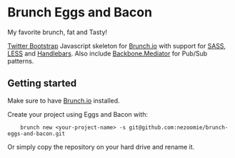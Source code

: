 # Brunch Eggs and Bacon
My favorite brunch, fat and Tasty!

[Twitter Bootstrap](http://twitter.github.com/bootstrap/) Javascript skeleton for [Brunch.io](http://brunch.io) with support for [SASS](http://sass-lang.com/), [LESS](http://lesscss.org/) and [Handlebars](http://handlebarsjs.com/). Also include [Backbone.Mediator](https://github.com/chalbert/Backbone-Mediator) for Pub/Sub patterns.

## Getting started

Make sure to have [Brunch.io](http://brunch.io) installed.

Create your project using Eggs and Bacon with:

		brunch new <your-project-name> -s git@github.com:nezoomie/brunch-eggs-and-bacon.git
		
Or simply copy the repository on your hard drive and rename it.
